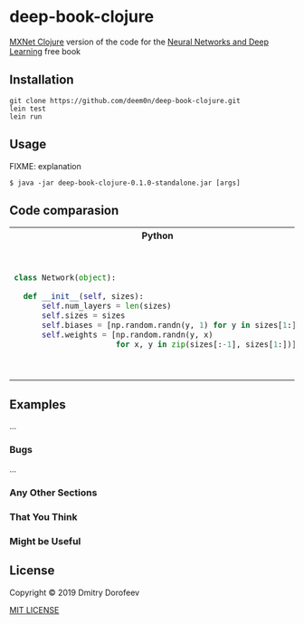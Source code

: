 # deep-book-clojure

[MXNet Clojure](https://mxnet.incubator.apache.org/api/clojure/index.html) version of the code for the [Neural Networks and Deep Learning](http://neuralnetworksanddeeplearning.com/) free book 

## Installation

```
git clone https://github.com/deem0n/deep-book-clojure.git
lein test
lein run
```

## Usage

FIXME: explanation

    $ java -jar deep-book-clojure-0.1.0-standalone.jar [args]

## Code comparasion

<table>
    <tr>
        <th>Python</th>
        <th>Clojure</th>
    </tr>
<tr>
<td>

  ```python
class Network(object):

    def __init__(self, sizes):
        self.num_layers = len(sizes)
        self.sizes = sizes
        self.biases = [np.random.randn(y, 1) for y in sizes[1:]]
        self.weights = [np.random.randn(y, x) 
                        for x, y in zip(sizes[:-1], sizes[1:])]
  ```
</td>
<td>

  ```clojure
(defrecord Network [^java.lang.Long num_layers
                    ^clojure.lang.PersistentVector sizes
                    ^clojure.lang.LazySeq biases
                    ^clojure.lang.LazySeq weights])

;Constructor
(defn make-network ([sizes]
                    (->Network
                     (count sizes)
                     sizes
                     (map #(random/normal 0 1 [% 1]) (subvec sizes 1))
                     (map #(random/normal 0 1 [%2 %1]) (butlast sizes) (subvec sizes 1)))))

  ```
</td>
</tr>
</table>

## Examples

...

### Bugs

...

### Any Other Sections
### That You Think
### Might be Useful

## License

Copyright © 2019 Dmitry Dorofeev

[MIT LICENSE](./LICENSE)
